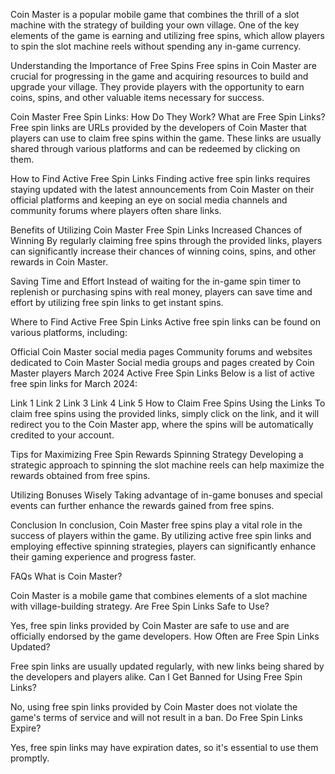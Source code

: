 Coin Master is a popular mobile game that combines the thrill of a slot machine with the strategy of building your own village. One of the key elements of the game is earning and utilizing free spins, which allow players to spin the slot machine reels without spending any in-game currency.

Understanding the Importance of Free Spins
Free spins in Coin Master are crucial for progressing in the game and acquiring resources to build and upgrade your village. They provide players with the opportunity to earn coins, spins, and other valuable items necessary for success.

Coin Master Free Spin Links: How Do They Work?
What are Free Spin Links?
Free spin links are URLs provided by the developers of Coin Master that players can use to claim free spins within the game. These links are usually shared through various platforms and can be redeemed by clicking on them.

How to Find Active Free Spin Links
Finding active free spin links requires staying updated with the latest announcements from Coin Master on their official platforms and keeping an eye on social media channels and community forums where players often share links.

Benefits of Utilizing Coin Master Free Spin Links
Increased Chances of Winning
By regularly claiming free spins through the provided links, players can significantly increase their chances of winning coins, spins, and other rewards in Coin Master.

Saving Time and Effort
Instead of waiting for the in-game spin timer to replenish or purchasing spins with real money, players can save time and effort by utilizing free spin links to get instant spins.

Where to Find Active Free Spin Links
Active free spin links can be found on various platforms, including:

Official Coin Master social media pages
Community forums and websites dedicated to Coin Master
Social media groups and pages created by Coin Master players
March 2024 Active Free Spin Links
Below is a list of active free spin links for March 2024:

Link 1
Link 2
Link 3
Link 4
Link 5
How to Claim Free Spins Using the Links
To claim free spins using the provided links, simply click on the link, and it will redirect you to the Coin Master app, where the spins will be automatically credited to your account.

Tips for Maximizing Free Spin Rewards
Spinning Strategy
Developing a strategic approach to spinning the slot machine reels can help maximize the rewards obtained from free spins.

Utilizing Bonuses Wisely
Taking advantage of in-game bonuses and special events can further enhance the rewards gained from free spins.

Conclusion
In conclusion, Coin Master free spins play a vital role in the success of players within the game. By utilizing active free spin links and employing effective spinning strategies, players can significantly enhance their gaming experience and progress faster.

FAQs
What is Coin Master?

Coin Master is a mobile game that combines elements of a slot machine with village-building strategy.
Are Free Spin Links Safe to Use?

Yes, free spin links provided by Coin Master are safe to use and are officially endorsed by the game developers.
How Often are Free Spin Links Updated?

Free spin links are usually updated regularly, with new links being shared by the developers and players alike.
Can I Get Banned for Using Free Spin Links?

No, using free spin links provided by Coin Master does not violate the game's terms of service and will not result in a ban.
Do Free Spin Links Expire?

Yes, free spin links may have expiration dates, so it's essential to use them promptly.
